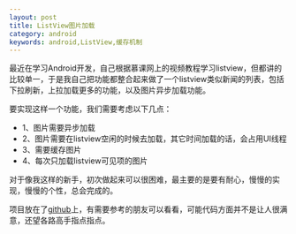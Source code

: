 ```yaml
---
layout: post
title: ListView图片加载
category: android
keywords: android,ListView,缓存机制
---
```


最近在学习Android开发，自己根据慕课网上的视频教程学习listview，但都讲的比较单一，于是我自己把功能都整合起来做了一个listview类似新闻的列表，包括下拉刷新，上拉加载更多的功能，以及图片异步加载功能。

要实现这样一个功能，我们需要考虑以下几点：

- 1、图片需要异步加载
- 2、图片需要在listview空闲的时候去加载，其它时间加载的话，会占用UI线程
- 3、需要缓存图片
- 4、每次只加载listview可见项的图片

对于像我这样的新手，初次做起来可以很困难，最主要的是要有耐心，慢慢的实现，慢慢的个性，总会完成的。

项目放在了[github](https://github.com/MurphyNeo/Android-ListView
)上，有需要参考的朋友可以看看，可能代码方面并不是让人很满意，还望各路高手指点指点。




